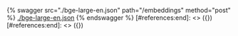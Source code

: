 [#references:start]: <> ({ "template": "openapi" })
[#references:start]: <> ({ "template": "openapi" })
{% swagger src="./bge-large-en.json" path="/embeddings" method="post" %}
[./bge-large-en.json](./bge-large-en.json)
{% endswagger %}
[#references:end]: <> ({})
[#references:end]: <> ({})